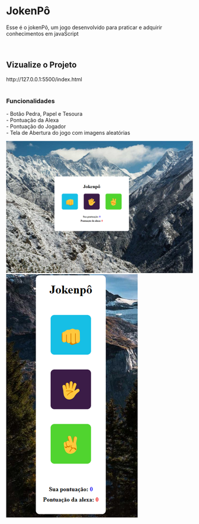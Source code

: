 <h1>JokenPô</h1>
Esse é o jokenPô, um jogo desenvolvido para praticar e adquirir conhecimentos em javaScript
<br>
<br>
<br>
<h2>Vizualize o Projeto</h2>
http://127.0.0.1:5500/index.html
<br>
<br>
<h3>Funcionalidades</h3>
- Botão Pedra, Papel e Tesoura
<br>
- Pontuação da Alexa
<br>
- Pontuação do Jogador
<br>
- Tela de Abertura do jogo com imagens aleatórias

<img src = "https://github.com/cleverson09207/Projeto-Jokenp-/blob/main/assets/foto.png?raw=true"/> <img src = "https://github.com/cleverson09207/Projeto-Jokenp-/blob/main/assets/foto2.png?raw=true"/>

